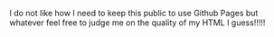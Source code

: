 I do not like how I need to keep this public to use Github Pages but whatever feel free to judge me on the quality of my HTML I guess!!!!!
